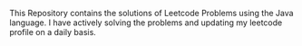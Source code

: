 This Repository contains the solutions of Leetcode Problems using the Java language. I have actively solving the problems and updating my leetcode profile on a daily basis.
